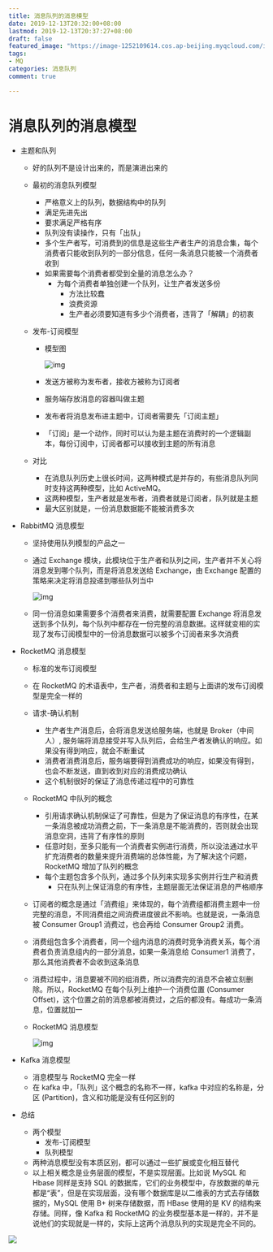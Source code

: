 ```yaml
---
title: 消息队列的消息模型
date: 2019-12-13T20:32:00+08:00
lastmod: 2019-12-13T20:37:27+08:00
draft: false
featured_image: "https://image-1252109614.cos.ap-beijing.myqcloud.com/img/20210508201518.png"
tags:
- MQ
categories: 消息队列
comment: true

---
```


# 消息队列的消息模型

- 主题和队列

  - 好的队列不是设计出来的，而是演进出来的

  - 最初的消息队列模型

    - 严格意义上的队列，数据结构中的队列
    - 满足先进先出
    - 要求满足严格有序
    - 队列没有读操作，只有「出队」
    - 多个生产者写，可消费到的信息是这些生产者生产的消息合集，每个消费者只能收到队列的一部分信息，任何一条消息只能被一个消费者收到
    - 如果需要每个消费者都受到全量的消息怎么办？
      - 为每个消费者单独创建一个队列，让生产者发送多份
        - 方法比较蠢
        - 浪费资源
        - 生产者必须要知道有多少个消费者，违背了「解耦」的初衷

  - 发布-订阅模型

    - 模型图

      ![img](https://mubu.com/document_image/58b818ad-8383-41dd-ac05-dc6d85637678-5127810.jpg)

    - 发送方被称为发布者，接收方被称为订阅者

    - 服务端存放消息的容器叫做主题

    - 发布者将消息发布进主题中，订阅者需要先「订阅主题」

    - 「订阅」是一个动作，同时可以认为是主题在消费时的一个逻辑副本，每份订阅中，订阅者都可以接收到主题的所有消息

  - 对比

    - 在消息队列历史上很长时间，这两种模式是并存的，有些消息队列同时支持这两种模型，比如 ActiveMQ。
    - 这两种模型，生产者就是发布者，消费者就是订阅者，队列就是主题
    - 最大区别就是，一份消息数据能不能被消费多次

- RabbitMQ 消息模型

  - 坚持使用队列模型的产品之一

  - 通过 Exchange 模块，此模块位于生产者和队列之间，生产者并不关心将消息发到哪个队列，而是将消息发送给 Exchange，由 Exchange 配置的策略来决定将消息投递到哪些队列当中

    ![img](https://mubu.com/document_image/edf6815c-17e7-4204-ad36-61e22c716555-5127810.jpg)

  - 同一份消息如果需要多个消费者来消费，就需要配置 Exchange 将消息发送到多个队列，每个队列中都存在一份完整的消息数据。这样就变相的实现了发布订阅模型中的一份消息数据可以被多个订阅者来多次消费

- RocketMQ 消息模型

  - 标准的发布订阅模型

  - 在 RocketMQ 的术语表中，生产者，消费者和主题与上面讲的发布订阅模型是完全一样的

  - 请求-确认机制

    - 生产者生产消息后，会将消息发送给服务端，也就是 Broker（中间人）, 服务端将消息接受并写入队列后，会给生产者发确认的响应。如果没有得到响应，就会不断重试
    - 消费者消费消息后，服务端要得到消费成功的响应，如果没有得到，也会不断发送，直到收到对应的消费成功确认
    - 这个机制很好的保证了消息传递过程中的可靠性

  - RocketMQ 中队列的概念

    - 引用请求确认机制保证了可靠性，但是为了保证消息的有序性，在某一条消息被成功消费之前，下一条消息是不能消费的，否则就会出现消息空洞，违背了有序性的原则
    - 任意时刻，至多只能有一个消费者实例进行消费，所以没法通过水平扩充消费者的数量来提升消费端的总体性能，为了解决这个问题，RocketMQ 增加了队列的概念
    - 每个主题包含多个队列，通过多个队列来实现多实例并行生产和消费
      - 只在队列上保证消息的有序性，主题层面无法保证消息的严格顺序

  - 订阅者的概念是通过「消费组」来体现的，每个消费组都消费主题中一份完整的消息，不同消费组之间消费进度彼此不影响。也就是说，一条消息被 Consumer Group1 消费过，也会再给 Consumer Group2 消费。

  - 消费组包含多个消费者，同一个组内消息的消费时竞争消费关系，每个消费者负责消息组内的一部分消息，如果一条消息给 Consumer1 消费了，那么其他消费者不会收到这条消息

  - 消费过程中，消息要被不同的组消费，所以消费完的消息不会被立刻删除。所以，RocketMQ 在每个队列上维护一个消费位置 (Consumer Offset)，这个位置之前的消息都被消费过，之后的都没有。每成功一条消息，位置就加一

  - RocketMQ 消息模型

    ![img](https://mubu.com/document_image/67280ed3-9cad-4bab-bccb-e1fd77a0d7fc-5127810.jpg)

- Kafka 消息模型

  - 消息模型与 RocketMQ 完全一样
  - 在 kafka 中，「队列」这个概念的名称不一样，kafka 中对应的名称是，分区 (Partition)，含义和功能是没有任何区别的

- 总结

  - 两个模型
    - 发布-订阅模型
    - 队列模型
  - 两种消息模型没有本质区别，都可以通过一些扩展或变化相互替代
  - 以上相关概念是业务层面的模型，不是实现层面。比如说 MySQL 和 Hbase 同样是支持 SQL 的数据库，它们的业务模型中，存放数据的单元都是“表”，但是在实现层面，没有哪个数据库是以二维表的方式去存储数据的，MySQL 使用 B+ 树来存储数据，而 HBase 使用的是 KV 的结构来存储。同样，像 Kafka 和 RocketMQ 的业务模型基本是一样的，并不是说他们的实现就是一样的，实际上这两个消息队列的实现是完全不同的。

![](https://i.loli.net/2019/12/13/MHDZv4b6an8BfTi.png)